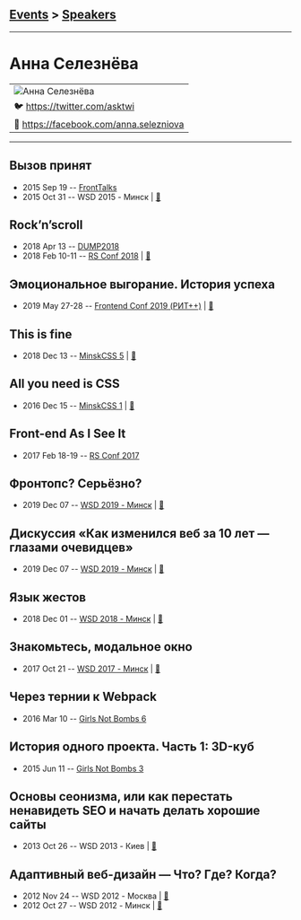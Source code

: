 ## [Events](../README.md) > [Speakers](../speakers.md)
---

# Анна Селезнёва

| |
| --- |
| ![Анна Селезнёва](https://avatars.io/twitter/asktwi/large)
| :bird:  [https:&#x2F;&#x2F;twitter.com&#x2F;asktwi](https://twitter.com/asktwi)
| :blue_book:  [https:&#x2F;&#x2F;facebook.com&#x2F;anna.selezniova](https://facebook.com/anna.selezniova)

---
## Вызов принят
- 2015 Sep 19 -- [FrontTalks](https://events.yandex.ru/lib/talks/3051/)    
- 2015 Oct 31 -- WSD 2015 - Минск  | [:notebook:](https://wsd.events/2015/10/31/pres/challenge/)  
## Rock’n’scroll
- 2018 Apr 13 -- [DUMP2018](https://www.youtube.com/watch?v=MPDSBWAg0Do)    
- 2018 Feb 10-11 -- [RS Conf 2018](https://youtu.be/oBkcozjgtuA)  | [:notebook:](http://askd.rocks/pres/scroll/)  
## Эмоциональное выгорание. История успеха
- 2019 May 27-28 -- [Frontend Conf 2019 (РИТ++)](https://www.youtube.com/watch?v=OwR6l9t3bJc)  | [:notebook:](https://www.dropbox.com/sh/kg71jju3yvj5jqw/AADTbvta42VdsP-3mA-oECzQa/%D0%9A%D0%BE%D0%BD%D0%B3%D1%80%D0%B5%D1%81%D1%81-%D1%85%D0%BE%D0%BB%D0%BB/28.05/7.%D0%AD%D0%BC%D0%BE%D1%86%D0%B8%D0%BE%D0%BD%D0%B0%D0%BB%D1%8C%D0%BD%D0%BE%D0%B5%20%D0%B2%D1%8B%D0%B3%D0%BE%D1%80%D0%B0%D0%BD%D0%B8%D0%B5.%20%D0%98%D1%81%D1%82%D0%BE%D1%80%D0%B8%D1%8F%20%D1%83%D1%81%D0%BF%D0%B5%D1%85%D0%B0_%D0%90%D0%BD%D0%BD%D0%B0%20%D0%A1%D0%B5%D0%BB%D0%B5%D0%B7%D0%BD%D1%91%D0%B2%D0%B0_%D0%B2%D0%B5%D1%80.2.pptx?dl=0)  
## This is fine
- 2018 Dec 13 -- [MinskCSS 5](https://www.youtube.com/watch?v=rbJuveCPwdg)  | [:notebook:](http://askd.rocks/pres/minskcss-burnout/)  
## All you need is CSS
- 2016 Dec 15 -- [MinskCSS 1](https://www.youtube.com/watch?v=hwseJaIsoBw)  | [:notebook:](http://askd.rocks/pres/css/)  
## Front-end As I See It
- 2017 Feb 18-19 -- [RS Conf 2017](https://www.youtube.com/watch?v=B9SXHMei58c)    
## Фронтопс? Серьёзно?
- 2019 Dec 07 -- [WSD 2019 - Минск](https://www.youtube.com/watch?v=yWPAW59e1AU)  | [:notebook:](https://wsd.events/2019/12/07/pres/frontops-really/)  
## Дискуссия «Как изменился веб за 10 лет — глазами очевидцев»
- 2019 Dec 07 -- [WSD 2019 - Минск](https://www.youtube.com/watch?v=8MxhLXJi410)  | [:notebook:](https://wsd.events/2019/12/07/pres/10-years/)  
## Язык жестов
- 2018 Dec 01 -- [WSD 2018 - Минск](https://www.youtube.com/watch?v=w_QfEX4Ndf4)  | [:notebook:](https://wsd.events/2018/12/01/pres/gesture-lang/)  
## Знакомьтесь, модальное окно
- 2017 Oct 21 -- [WSD 2017 - Минск](https://www.youtube.com/watch?v=s6PI8pKQxgo)  | [:notebook:](https://wsd.events/2017/10/21/pres/meet-modal/)  
## Через тернии к Webpack
- 2016 Mar 10 -- [Girls Not Bombs 6](https://www.youtube.com/watch?v=K2E2IVTgkrI)    
## История одного проекта. Часть 1: 3D-куб
- 2015 Jun 11 -- [Girls Not Bombs 3](https://www.youtube.com/watch?v=MmQyL7H2ObI)    
## Основы сеонизма, или как перестать ненавидеть SEO и начать делать хорошие сайты
- 2013 Oct 26 -- WSD 2013 - Киев  | [:notebook:](https://wsd.events/2013/10/26/pres/seonism.pdf)  
## Адаптивный веб-дизайн — Что? Где? Когда?
- 2012 Nov 24 -- WSD 2012 - Москва  | [:notebook:](https://wsd.events/2012/11/24/pres/responsive/)  
- 2012 Oct 27 -- WSD 2012 - Минск  | [:notebook:](https://wsd.events/2012/10/27/pres/adaptive-design/)  
